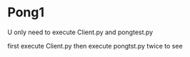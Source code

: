 # Pong1
U only need to execute Client.py and pongtest.py 

first execute Client.py
then execute pongtst.py twice to see
